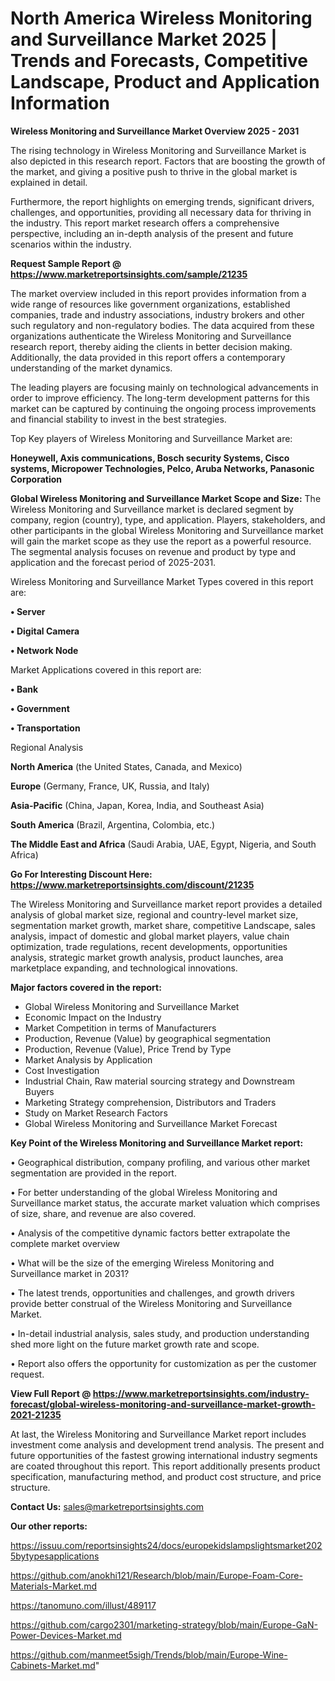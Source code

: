 # North America Wireless Monitoring and Surveillance Market 2025 | Trends and Forecasts, Competitive Landscape, Product and Application Information

<Strong> Wireless Monitoring and Surveillance Market Overview 2025 - 2031</strong>

The rising technology in Wireless Monitoring and Surveillance Market is also depicted in this research report. Factors that are boosting the growth of the market, and giving a positive push to thrive in the global market is explained in detail.

Furthermore, the report highlights on emerging trends, significant drivers, challenges, and opportunities, providing all necessary data for thriving in the industry. This report market research offers a comprehensive perspective, including an in-depth analysis of the present and future scenarios within the industry.

<strong>Request Sample Report @ <a href=https://www.marketreportsinsights.com/sample/21235>https://www.marketreportsinsights.com/sample/21235</a></strong>

The market overview included in this report provides information from a wide range of resources like government organizations, established companies, trade and industry associations, industry brokers and other such regulatory and non-regulatory bodies. The data acquired from these organizations authenticate the Wireless Monitoring and Surveillance research report, thereby aiding the clients in better decision making. Additionally, the data provided in this report offers a contemporary understanding of the market dynamics.

The leading players are focusing mainly on technological advancements in order to improve efficiency. The long-term development patterns for this market can be captured by continuing the ongoing process improvements and financial stability to invest in the best strategies.

Top Key players of Wireless Monitoring and Surveillance Market are:

<strong>Honeywell, Axis communications, Bosch security Systems, Cisco systems, Micropower Technologies, Pelco, Aruba Networks, Panasonic Corporation</strong>

<strong><b>Global Wireless Monitoring and Surveillance Market Scope and Size:</b></strong>
The Wireless Monitoring and Surveillance market is declared segment by company, region (country), type, and application. Players, stakeholders, and other participants in the global Wireless Monitoring and Surveillance market will gain the market scope as they use the report as a powerful resource. The segmental analysis focuses on revenue and product by type and application and the forecast period of 2025-2031.

Wireless Monitoring and Surveillance Market Types covered in this report are:

<strong>• Server

• Digital Camera

• Network Node</strong>

Market Applications covered in this report are:

<strong>• Bank

• Government

• Transportation</strong> 

Regional Analysis

<strong>North America</strong> (the United States, Canada, and Mexico)

<strong>Europe</strong> (Germany, France, UK, Russia, and Italy)

<strong>Asia-Pacific</strong> (China, Japan, Korea, India, and Southeast Asia)

<strong>South America</strong> (Brazil, Argentina, Colombia, etc.)

<strong>The Middle East and Africa</strong> (Saudi Arabia, UAE, Egypt, Nigeria, and South Africa)

<strong>Go For Interesting Discount Here: <a href=https://www.marketreportsinsights.com/discount/21235>https://www.marketreportsinsights.com/discount/21235</a></strong>

The Wireless Monitoring and Surveillance market report provides a detailed analysis of global market size, regional and country-level market size, segmentation market growth, market share, competitive Landscape, sales analysis, impact of domestic and global market players, value chain optimization, trade regulations, recent developments, opportunities analysis, strategic market growth analysis, product launches, area marketplace expanding, and technological innovations.

<strong><b>Major factors covered in the report:</b></strong>
<ul>
  <li>Global Wireless Monitoring and Surveillance Market </li>
  <li>Economic Impact on the Industry</li>
  <li>Market Competition in terms of Manufacturers</li>
  <li>Production, Revenue (Value) by geographical segmentation</li>
  <li>Production, Revenue (Value), Price Trend by Type</li>
  <li>Market Analysis by Application</li>
  <li>Cost Investigation</li>
  <li>Industrial Chain, Raw material sourcing strategy and Downstream Buyers</li>
  <li>Marketing Strategy comprehension, Distributors and Traders</li>
  <li>Study on Market Research Factors</li>
  <li>Global Wireless Monitoring and Surveillance Market Forecast</li>
</ul>

<strong><b>Key Point of the Wireless Monitoring and Surveillance Market report:</b></strong>

• Geographical distribution, company profiling, and various other market segmentation are provided in the report.

• For better understanding of the global Wireless Monitoring and Surveillance market status, the accurate market valuation which comprises of size, share, and revenue are also covered.

• Analysis of the competitive dynamic factors better extrapolate the complete market overview

• What will be the size of the emerging Wireless Monitoring and Surveillance market in 2031?

• The latest trends, opportunities and challenges, and growth drivers provide better construal of the Wireless Monitoring and Surveillance Market.

• In-detail industrial analysis, sales study, and production understanding shed more light on the future market growth rate and scope.

• Report also offers the opportunity for customization as per the customer request.

<strong><b>View Full Report @ <a href=https://www.marketreportsinsights.com/industry-forecast/global-wireless-monitoring-and-surveillance-market-growth-2021-21235>https://www.marketreportsinsights.com/industry-forecast/global-wireless-monitoring-and-surveillance-market-growth-2021-21235</a></b></strong>


At last, the Wireless Monitoring and Surveillance Market report includes investment come analysis and development trend analysis. The present and future opportunities of the fastest growing international industry segments are coated throughout this report. This report additionally presents product specification, manufacturing method, and product cost structure, and price structure.

<strong>Contact Us:</strong>
sales@marketreportsinsights.com

<strong>Our other reports:</strong>

<a href=https://issuu.com/reportsinsights24/docs/europekidslampslightsmarket2025bytypesapplications>https://issuu.com/reportsinsights24/docs/europekidslampslightsmarket2025bytypesapplications</a>

<a href=https://github.com/anokhi121/Research/blob/main/Europe-Foam-Core-Materials-Market.md>https://github.com/anokhi121/Research/blob/main/Europe-Foam-Core-Materials-Market.md</a>

<a href=https://tanomuno.com/illust/489117>https://tanomuno.com/illust/489117</a>

<a href=https://github.com/cargo2301/marketing-strategy/blob/main/Europe-GaN-Power-Devices-Market.md>https://github.com/cargo2301/marketing-strategy/blob/main/Europe-GaN-Power-Devices-Market.md</a>

<a href=https://github.com/manmeet5sigh/Trends/blob/main/Europe-Wine-Cabinets-Market.md>https://github.com/manmeet5sigh/Trends/blob/main/Europe-Wine-Cabinets-Market.md</a>"
